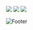 
<img src="https://capsule-render.vercel.app/api?type=rounded&color=7BD1D2&height=100&section=header&text=⊱Welcome⊰%20&fontSize=50&fontColor=FFFFFF&fontAlign=66" />
<img src="https://capsule-render.vercel.app/api?type=venom&color=ECEFF1&height=200&section=header&text=hyewon's%20gitHub&fontSize=70" />


<img src="https://img.shields.io/badge/spring-6DB33F.svg?style=for-the-badge&logo=spring&logoColor=61DAFB" />



![Footer](https://capsule-render.vercel.app/api?type=waving&color=0:ECEFF1,100:7BD1D2&height=200&section=footer)
